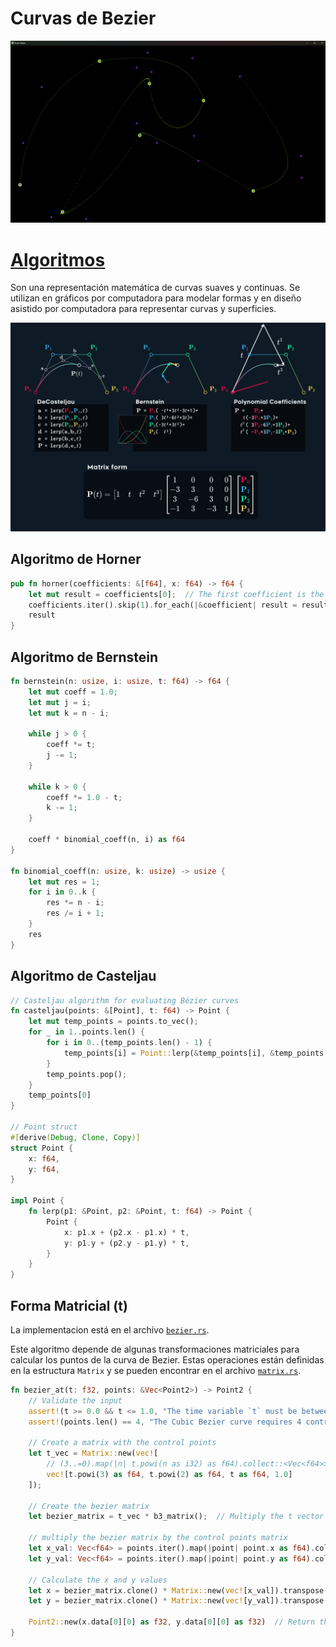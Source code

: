 # Curvas de Bezier


![bezier](./assets/bezier_test.png)


# [Algoritmos](./src/math/polynomial_eval.rs)

Son una representación matemática de curvas suaves y continuas. Se utilizan en gráficos por computadora para modelar formas y en diseño asistido por computadora para representar curvas y superficies.

![b-spline forms](./assets/bspline_form.png)

## Algoritmo de Horner
```rust
pub fn horner(coefficients: &[f64], x: f64) -> f64 {
    let mut result = coefficients[0];  // The first coefficient is the highest power
    coefficients.iter().skip(1).for_each(|&coefficient| result = result * x + coefficient);
    result
}
```

## Algoritmo de Bernstein
```rust
fn bernstein(n: usize, i: usize, t: f64) -> f64 {
    let mut coeff = 1.0;
    let mut j = i;
    let mut k = n - i;

    while j > 0 {
        coeff *= t;
        j -= 1;
    }

    while k > 0 {
        coeff *= 1.0 - t;
        k -= 1;
    }

    coeff * binomial_coeff(n, i) as f64
}

fn binomial_coeff(n: usize, k: usize) -> usize {
    let mut res = 1;
    for i in 0..k {
        res *= n - i;
        res /= i + 1;
    }
    res
}
```

## Algoritmo de Casteljau
```rust
// Casteljau algorithm for evaluating Bézier curves
fn casteljau(points: &[Point], t: f64) -> Point {
    let mut temp_points = points.to_vec();
    for _ in 1..points.len() {
        for i in 0..(temp_points.len() - 1) {
            temp_points[i] = Point::lerp(&temp_points[i], &temp_points[i + 1], t);
        }
        temp_points.pop();
    }
    temp_points[0]
}

// Point struct
#[derive(Debug, Clone, Copy)]
struct Point {
    x: f64,
    y: f64,
}

impl Point {
    fn lerp(p1: &Point, p2: &Point, t: f64) -> Point {
        Point {
            x: p1.x + (p2.x - p1.x) * t,
            y: p1.y + (p2.y - p1.y) * t,
        }
    }
}
```

## Forma Matricial (t)

La implementacion está en el archivo [`bezier.rs`](./src/math/bezier.rs).

Este algoritmo depende de algunas transformaciones matriciales para calcular los puntos de la curva de Bezier. Estas operaciones están definidas en la estructura `Matrix` y se pueden encontrar en el archivo [`matrix.rs`](./src/math/matrix.rs).

```rust
fn bezier_at(t: f32, points: &Vec<Point2>) -> Point2 {
    // Validate the input
    assert!(t >= 0.0 && t <= 1.0, "The time variable `t` must be between 0 and 1");
    assert!(points.len() == 4, "The Cubic Bezier curve requires 4 control points");

    // Create a matrix with the control points
    let t_vec = Matrix::new(vec![
        // (3..=0).map(|n| t.powi(n as i32) as f64).collect::<Vec<f64>>()
        vec![t.powi(3) as f64, t.powi(2) as f64, t as f64, 1.0]
    ]);

    // Create the bezier matrix
    let bezier_matrix = t_vec * b3_matrix();  // Multiply the t vector by the bezier matrix

    // multiply the bezier matrix by the control points matrix
    let x_val: Vec<f64> = points.iter().map(|point| point.x as f64).collect();
    let y_val: Vec<f64> = points.iter().map(|point| point.y as f64).collect();

    // Calculate the x and y values
    let x = bezier_matrix.clone() * Matrix::new(vec![x_val]).transpose();
    let y = bezier_matrix.clone() * Matrix::new(vec![y_val]).transpose();

    Point2::new(x.data[0][0] as f32, y.data[0][0] as f32)  // Return the point [x, y
}
```